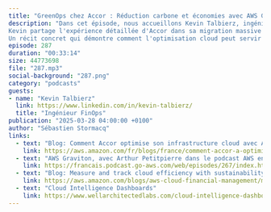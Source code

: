 ```yaml
---
title: "GreenOps chez Accor : Réduction carbone et économies avec AWS Graviton"
description: "Dans cet épisode, nous accueillons Kevin Talbierz, ingénieur FinOps du groupe Accor, pour une plongée profonde dans la stratégie GreenOps et la migration vers les processeurs Graviton d'AWS. Comment un géant de l'hospitalité présent dans 110 pays peut-il réduire son empreinte carbone IT tout en réalisant des économies substantielles ?
Kevin partage l'expérience détaillée d'Accor dans sa migration massive vers les processeurs ARM, révélant des résultats impressionnants : plus de 80% des bases de données RDS, 90% des caches ElastiCache, et 100% des services OpenSearch sont désormais sur Graviton. Au-delà des chiffres, l'épisode explore les défis humains et organisationnels de cette transformation, mettant en lumière l'importance de la gouvernance, de la mesure et de la confiance entre les équipes.
Un récit concret qui démontre comment l'optimisation cloud peut servir à la fois les objectifs financiers et environnementaux d'une entreprise."
episode: 287
duration: "00:33:14"
size: 44773698
file: "287.mp3"
social-background: "287.png"
category: "podcasts"
guests:
- name: "Kevin Talbierz"
  link: https://www.linkedin.com/in/kevin-talbierz/
  title: "Ingénieur FinOps"
publication: "2025-03-28 04:00:00 +0100"
author: "Sébastien Stormacq"
links:
  - text: "Blog: Comment Accor optimise son infrastructure cloud avec AWS Graviton"
    link: https://aws.amazon.com/fr/blogs/france/comment-accor-a-optimise-ses-couts-et-son-empreinte-carbone-avec-aws-graviton/
  - text: "AWS Graviton, avec Arthur Petitpierre dans le podcast AWS en français (episode 267)"
    link: https://francais.podcast.go-aws.com/web/episodes/267/index.html
  - text: "Blog: Measure and track cloud efficiency with sustainability proxy metrics"
    link: https://aws.amazon.com/blogs/aws-cloud-financial-management/measure-and-track-cloud-efficiency-with-sustainability-proxy-metrics-part-i-what-are-proxy-metrics/
  - text: "Cloud Intelligence Dashboards"
    link: https://www.wellarchitectedlabs.com/cloud-intelligence-dashboards/
---
```

